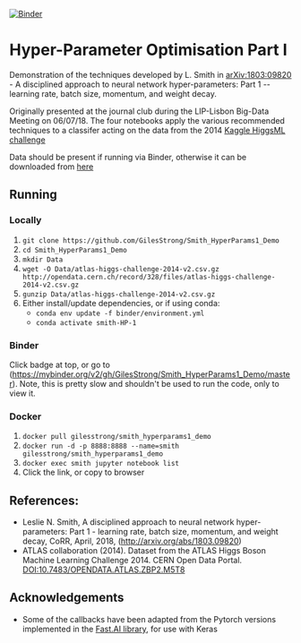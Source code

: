 [![Binder](https://mybinder.org/badge.svg)](https://mybinder.org/v2/gh/GilesStrong/Smith_HyperParams1_Demo/master)

# Hyper-Parameter Optimisation Part I
Demonstration of the techniques developed by L. Smith in [arXiv:1803:09820](https://arxiv.org/abs/1803.09820) - 
A disciplined approach to neural network hyper-parameters: Part 1 -- learning rate, batch size, momentum, and weight decay. 


Originally presented at the journal club during the LIP-Lisbon Big-Data Meeting on 06/07/18.
The four notebooks apply the various recommended techniques to a classifer acting on the data from the 2014 [Kaggle HiggsML challenge](https://www.kaggle.com/c/higgs-boson)

Data should be present if running via Binder, otherwise it can be downloaded from [here](http://opendata.cern.ch/record/328)

## Running
### Locally
1. `git clone https://github.com/GilesStrong/Smith_HyperParams1_Demo`
1. `cd Smith_HyperParams1_Demo`
1. `mkdir Data`
1. `wget -O Data/atlas-higgs-challenge-2014-v2.csv.gz http://opendata.cern.ch/record/328/files/atlas-higgs-challenge-2014-v2.csv.gz`
1. `gunzip Data/atlas-higgs-challenge-2014-v2.csv.gz`
1. Either install/update dependencies, or if using conda:
	- `conda env update -f binder/environment.yml`
	- `conda activate smith-HP-1`

### Binder
Click badge at top, or go to (https://mybinder.org/v2/gh/GilesStrong/Smith_HyperParams1_Demo/master). Note, this is pretty slow and shouldn't be used to run the code, only to view it.

### Docker
1. `docker pull gilesstrong/smith_hyperparams1_demo`
1. `docker run -d -p 8888:8888 --name=smith gilesstrong/smith_hyperparams1_demo`
1. `docker exec smith jupyter notebook list`
1. Click the link, or copy to browser

## References:
- Leslie N. Smith, A disciplined approach to neural network hyper-parameters: Part 1 - learning rate, batch size, momentum, and weight decay, CoRR, April, 2018, (http://arxiv.org/abs/1803.09820)
- ATLAS collaboration (2014). Dataset from the ATLAS Higgs Boson Machine Learning Challenge 2014. CERN Open Data Portal. [DOI:10.7483/OPENDATA.ATLAS.ZBP2.M5T8](http://opendata.cern.ch/record/328)

## Acknowledgements
- Some of the callbacks have been adapted from the Pytorch versions implemented in the [Fast.AI library](https://github.com/fastai/fastai), for use with Keras
